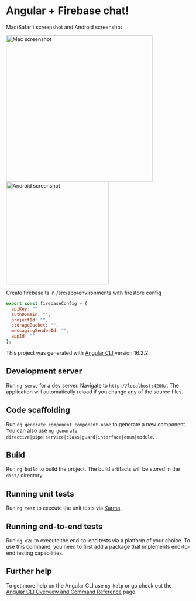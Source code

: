 # Angular + Firebase chat!
Mac(Safari) screenshot and Android screenshot

<img width="400" alt="Mac screenshot" src="https://github.com/MozzieMD/angular-firestore-chat/assets/13788246/33452304-4552-460c-8dec-cf9a88941ba5">
<img width="280" alt="Android screenshot" src="https://github.com/MozzieMD/angular-firestore-chat/assets/13788246/27469110-c5e0-444e-8e29-f75ed3a55bde">


Create firebase.ts in /src/app/environments with firestore config

```javascript
export const firebaseConfig = {
  apiKey: "",
  authDomain: "",
  projectId: "",
  storageBucket: "",
  messagingSenderId: "",
  appId: ""
};
```

This project was generated with [Angular CLI](https://github.com/angular/angular-cli) version 16.2.2.

## Development server

Run `ng serve` for a dev server. Navigate to `http://localhost:4200/`. The application will automatically reload if you change any of the source files.

## Code scaffolding

Run `ng generate component component-name` to generate a new component. You can also use `ng generate directive|pipe|service|class|guard|interface|enum|module`.

## Build

Run `ng build` to build the project. The build artifacts will be stored in the `dist/` directory.

## Running unit tests

Run `ng test` to execute the unit tests via [Karma](https://karma-runner.github.io).

## Running end-to-end tests

Run `ng e2e` to execute the end-to-end tests via a platform of your choice. To use this command, you need to first add a package that implements end-to-end testing capabilities.

## Further help

To get more help on the Angular CLI use `ng help` or go check out the [Angular CLI Overview and Command Reference](https://angular.io/cli) page.


